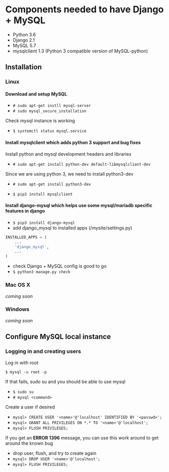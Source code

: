 # Components needed to have Django + MySQL

* Python 3.6
* Django 2.1
* MySQL 5.7
* mysqlclient 1.3 (Python 3 compatible version of MySQL-python)

## Installation

### Linux

#### Download and setup MySQL

* `# sudo apt-get instll mysql-server`
* `# sudo mysql_secure_installation`

Check mysql instance is working

* `$ systemctl status mysql.service`

#### Install mysqlclient which adds python 3 support and bug fixes

Install python and mysql development headers and libraries

* `# sudo apt-get install python-dev default-libmysqlclient-dev`

Since we are using python 3, we need to install python3-dev

* `# sudo apt-get install python3-dev`

* `$ pip3 install mysqlclient`

#### Install django-mysql which helps use some mysql/mariadb specific features in django

* `$ pip3 install django-mysql`
* add django_mysql to installed apps (/mysite/settings.py)

```python
INSTALLED_APPS = (
    ...
    'django_mysql',
    ...
)
```
* check Django + MySQL config is good to go
 * `$ python3 manage.py check`

### Mac OS X

_coming soon_

### Windows

_coming soon_

## Configure MySQL local instance

### Logging in and creating users

Log in with root

`$ mysql -u root -p`

If that fails, sudo su and you should be able to use mysql

* `$ sudo su`
* `# mysql <command>`

Create a user if desired

* `mysql> CREATE USER '<name>'@'localhost' IDENTIFIED BY '<passwd>';`
* `mysql> GRANT ALL PRIVILEGES ON *.* TO '<name>'@'localhost';`
* `mysql> FLUSH PRIVILEGES;`

If you get an **ERROR 1396** message, you can use this work around to get around the known bug

* drop user, flush, and try to create again
 * `mysql> DROP USER '<name>'@'localhost';`
 * `mysql> FLUSH PRIVILEGES;`
